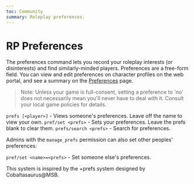 ```yaml
---
toc: Community
summary: Roleplay preferences.
---
```

# RP Preferences

The preferences command lets you record your roleplay interests (or disinterests) and find similarly-minded players.  Preferences are a free-form field. You can view and edit preferences on character profiles on the web portal, and see a summary on the [Preferences](/prefs) page.

> Note: Unless your game is full-consent, setting a preference to 'no' does not necessarily mean you'll never have to deal with it.  Consult your local game policies for details.

`prefs [<player>]` - Views someone's preferences.  Leave off the name to view your own.
`pref/set <prefs>` - Sets your preferences. Leave the prefs blank to clear them.
`prefs/search <prefs>` - Search for preferences.

Admins with the `manage_prefs` permission can also set other peoples' preferences:

`pref/set <name>=<prefs>` - Set someone else's preferences.
  
This system is inspired by the +prefs system designed by Cobaltasaurus@MSB.